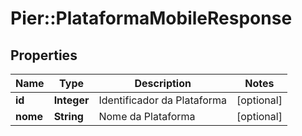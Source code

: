 # Pier::PlataformaMobileResponse

## Properties
Name | Type | Description | Notes
------------ | ------------- | ------------- | -------------
**id** | **Integer** | Identificador da Plataforma | [optional] 
**nome** | **String** | Nome da Plataforma | [optional] 



